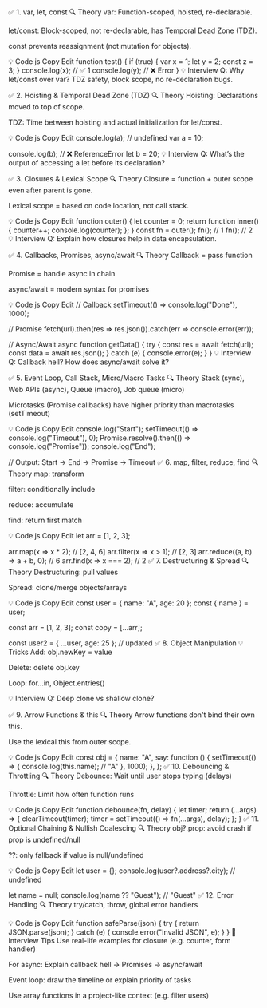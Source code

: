 ✅ 1. var, let, const
🔍 Theory
var: Function-scoped, hoisted, re-declarable.

let/const: Block-scoped, not re-declarable, has Temporal Dead Zone (TDZ).

const prevents reassignment (not mutation for objects).

💡 Code
js
Copy
Edit
function test() {
  if (true) {
    var x = 1;
    let y = 2;
    const z = 3;
  }
  console.log(x); // ✅ 1
  console.log(y); // ❌ Error
}
💡 Interview Q:
Why let/const over var? TDZ safety, block scope, no re-declaration bugs.

✅ 2. Hoisting & Temporal Dead Zone (TDZ)
🔍 Theory
Hoisting: Declarations moved to top of scope.

TDZ: Time between hoisting and actual initialization for let/const.

💡 Code
js
Copy
Edit
console.log(a); // undefined
var a = 10;

console.log(b); // ❌ ReferenceError
let b = 20;
💡 Interview Q:
What’s the output of accessing a let before its declaration?

✅ 3. Closures & Lexical Scope
🔍 Theory
Closure = function + outer scope even after parent is gone.

Lexical scope = based on code location, not call stack.

💡 Code
js
Copy
Edit
function outer() {
  let counter = 0;
  return function inner() {
    counter++;
    console.log(counter);
  };
}
const fn = outer();
fn(); // 1
fn(); // 2
💡 Interview Q:
Explain how closures help in data encapsulation.

✅ 4. Callbacks, Promises, async/await
🔍 Theory
Callback = pass function

Promise = handle async in chain

async/await = modern syntax for promises

💡 Code
js
Copy
Edit
// Callback
setTimeout(() => console.log("Done"), 1000);

// Promise
fetch(url).then(res => res.json()).catch(err => console.error(err));

// Async/Await
async function getData() {
  try {
    const res = await fetch(url);
    const data = await res.json();
  } catch (e) {
    console.error(e);
  }
}
💡 Interview Q:
Callback hell? How does async/await solve it?

✅ 5. Event Loop, Call Stack, Micro/Macro Tasks
🔍 Theory
Stack (sync), Web APIs (async), Queue (macro), Job queue (micro)

Microtasks (Promise callbacks) have higher priority than macrotasks (setTimeout)

💡 Code
js
Copy
Edit
console.log("Start");
setTimeout(() => console.log("Timeout"), 0);
Promise.resolve().then(() => console.log("Promise"));
console.log("End");

// Output: Start → End → Promise → Timeout
✅ 6. map, filter, reduce, find
🔍 Theory
map: transform

filter: conditionally include

reduce: accumulate

find: return first match

💡 Code
js
Copy
Edit
let arr = [1, 2, 3];

arr.map(x => x * 2);       // [2, 4, 6]
arr.filter(x => x > 1);    // [2, 3]
arr.reduce((a, b) => a + b, 0); // 6
arr.find(x => x === 2);    // 2
✅ 7. Destructuring & Spread
🔍 Theory
Destructuring: pull values

Spread: clone/merge objects/arrays

💡 Code
js
Copy
Edit
const user = { name: "A", age: 20 };
const { name } = user;

const arr = [1, 2, 3];
const copy = [...arr];

const user2 = { ...user, age: 25 }; // updated
✅ 8. Object Manipulation
💡 Tricks
Add: obj.newKey = value

Delete: delete obj.key

Loop: for...in, Object.entries()

💡 Interview Q:
Deep clone vs shallow clone?

✅ 9. Arrow Functions & this
🔍 Theory
Arrow functions don't bind their own this.

Use the lexical this from outer scope.

💡 Code
js
Copy
Edit
const obj = {
  name: "A",
  say: function () {
    setTimeout(() => {
      console.log(this.name); // "A"
    }, 1000);
  },
};
✅ 10. Debouncing & Throttling
🔍 Theory
Debounce: Wait until user stops typing (delays)

Throttle: Limit how often function runs

💡 Code
js
Copy
Edit
function debounce(fn, delay) {
  let timer;
  return (...args) => {
    clearTimeout(timer);
    timer = setTimeout(() => fn(...args), delay);
  };
}
✅ 11. Optional Chaining & Nullish Coalescing
🔍 Theory
obj?.prop: avoid crash if prop is undefined/null

??: only fallback if value is null/undefined

💡 Code
js
Copy
Edit
let user = {};
console.log(user?.address?.city); // undefined

let name = null;
console.log(name ?? "Guest"); // "Guest"
✅ 12. Error Handling
🔍 Theory
try/catch, throw, global error handlers

💡 Code
js
Copy
Edit
function safeParse(json) {
  try {
    return JSON.parse(json);
  } catch (e) {
    console.error("Invalid JSON", e);
  }
}
🧠 Interview Tips
Use real-life examples for closure (e.g. counter, form handler)

For async: Explain callback hell → Promises → async/await

Event loop: draw the timeline or explain priority of tasks

Use array functions in a project-like context (e.g. filter users)